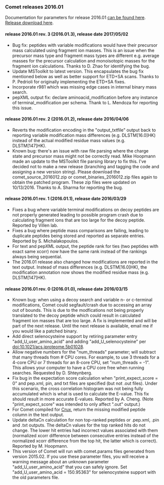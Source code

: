 ### Comet releases 2016.01

Documentation for parameters for release 2016.01 [can be found
here](/Comet/parameters/parameters_201601/).
[Release download here](https://sourceforge.net/projects/comet-ms/files/).


#### release 2016.01 rev. 3 (2016.01.3), release date 2017/05/02
- Bug fix: peptides with variable modifications would have their precursor mass
calculated using fragment ion masses. This is an issue when the precursor mass
type and fragment mass types are different e.g. average masses for the
precursor calculation and monoisotopic masses for the fragment ion
calculations. Thanks to D. Zhao for identifying the bug.
- Update MSToolkit to latest version. This encapsulates the bug fix mentioned
below as well as better support for ETD+SA scans. Thanks to P. Pedrioli for
originally implementing the ETD+SA fixes.
- Incorporate r981 which was missing edge cases in internal binary mass search.
- pepXML output fix: declare aminoacid_modification before any instance of
terminal_modification per schema. Thank to L. Mendoza for reporting this issue.

#### release 2016.01 rev. 2 (2016.01.2), release date 2016/04/06
- Reverts the modification encoding in the "output_txtfile" output back to
reporting variable modification mass differences (e.g. DLSTM[16.0]HK) instead
of the actual modified residue mass values (e.g. DLSTM[147]HK).
- Known bug: there's an issue with raw file parsing where the charge state and
precursor mass might not be correctly read. Mike Hoopmann made an update to the
MSToolkit file parsing library to fix this. I've decided not to make a new
release (branching and tagging the code and assigning a new version string).
Please download the comet_source_2016012.zip or comet_binaries_2016012.zip
files again to obtain the patched program. These zip files were updated on
10/13/2016. Thanks to A. Sharma for reporting the bug.

#### release 2016.01 rev. 1 (2016.01.1), release date 2016/03/29
- Fixes a bug where variable terminal modifications on decoy peptides are not
properly generated leading to possible program crash due to calculating
fragment ions that are too large for the decoy peptide. Reported by Villen lab.
- Fixes a bug where peptide mass comparisons are failing, leading to duplicate
peptides being stored and reported as separate entries. Reported by S.
Michalakopoulos.
- For text and pepXML output, the peptide rank for ties (two peptides with
exact same xcorr) now have the same rank instead of the rankings always being
sequential.
- The 2016.01 release also changed how modifications are reported in the text
output. Instead of mass differences (e.g. DLSTM[16.0]HK), the modification
annotation now shows the modified residue mass (e.g. DLSTM[147]HK).

#### release 2016.01 rev. 0 (2016.01.0), release date 2016/03/15
- Known bug: when using a decoy search and variable n- or c-terminal
modifications, Comet could segfault/crash due to accessing an array out of
bounds. This is due to the modfications not being properly translated to the
decoy peptide which could result in calculated fragment ion masses that are too
large. A fix is implemented and will be part of the next release. Until the
next release is available, email me if you would like a patched binary.
- Add direct selenocysteine support by retiring parameter entry
"add_U_user_amino_acid" and adding "add_U_selenocysteine" per
[doi:10.1021/acs.jproteome.5b01028](https://pubs.acs.org/doi/10.1021/acs.jproteome.5b01028).
- Allow negative numbers for the "num_threads" parameter; will subtract that
many threads from # CPU cores. For example, to use 3 threads for a 4-core CPU
or 7 threads for an 8-core CPU, set "num_threads = -1". This allows your
computer to have a CPU core free when running searches. Requested by D.
Shteynberg.
- Fix bug in the expectation score calculation when "print_expect_score = 0"
and pep.xml, pin, and txt files are specified (but not .out files). Under this
scenario, the cross correlation histogram was not being fully accumulated which
is what is used to calculate the E-value. This fix should result in more
accurate E-values. Reported by A. Cheng. (Note "print_expect_score" was
intended to only affect ".out" output.)
- For Comet compiled for [Crux](http://crux.ms/), return the missing modified
peptide column in the text output.
- Update deltaCn calculation for non top-ranked peptides or .pep.xml, .pin and
.txt outputs. The deltaCn values for the top ranked hits do not change. The
lower hit entries had incorrect values associated with them (normalized xcorr
difference between consecutive entries instead of the normalized xcorr
difference from the top hit, the latter which is correct). Reported by M.
Hoopmann.
- This version of Comet will run with comet.params files generated from version
2015.02. If you use these parameter files, you will receive a warning message
about an unknown parameter "add_U_user_amino_acid" that you can safely ignore.
Set "add_U_user_amino_acid = 150.95363" for selenocysteine support with the old
parameters file.
